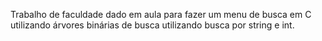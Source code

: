 Trabalho de faculdade dado em aula para fazer um menu de busca em C utilizando árvores binárias de busca utilizando busca por string e int.
